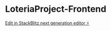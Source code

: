 # LoteriaProject-Frontend

[Edit in StackBlitz next generation editor ⚡️](https://stackblitz.com/~/github.com/LuisJulio29/LoteriaProject-Frontend)